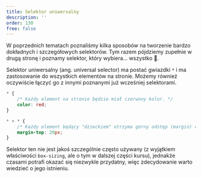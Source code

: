```yaml
---
title: Selektor uniwersalny
description: ''
order: 130
free: false
---
```


W poprzednich tematach poznaliśmy kilka sposobów na tworzenie bardzo dokładnych i szczegółowych selektorów. Tym razem pójdziemy zupełnie w drugą stronę i poznamy selektor, który wybiera… wszystko 🙂.

Selektor uniwersalny (ang. universal selector) ma postać gwiazdki `*` i ma zastosowanie do wszystkich elementów na stronie. Możemy również oczywiście łączyć go z innymi poznanymi już wcześniej selektorami.

```css
* {
	/* Każdy element na stronie będzie miał czerwony kolor. */
	color: red;
}

* + * {
	/* Każdy element będący "dzieckiem" otrzyma górny odstęp (margin) równy 20px. */
	margin-top: 20px;
}
```

Selektor ten nie jest jakoś szczególnie często używany (z wyjątkiem właściwości `box-sizing`, ale o tym w dalszej części kursu), jednakże czasami potrafi okazać się niezwykle przydatny, więc zdecydowanie warto wiedzieć o jego istnieniu.
